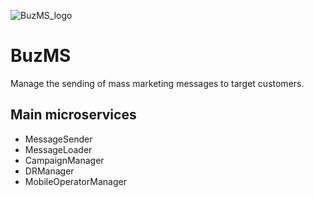 ![BuzMS_logo](https://github.com/user-attachments/assets/66d8b9ce-7561-489d-a01a-80e8c40af8c7)

# BuzMS
Manage the sending of mass marketing messages to target customers.


## Main microservices
- MessageSender
- MessageLoader
- CampaignManager
- DRManager
- MobileOperatorManager
